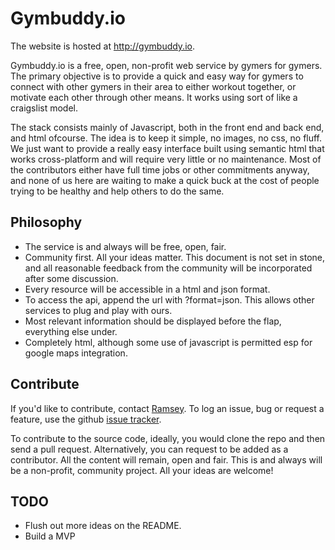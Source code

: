 Gymbuddy.io
===========

The website is hosted at http://gymbuddy.io.

Gymbuddy.io is a free, open, non-profit web service by gymers for gymers. The primary 
objective is to provide a quick and easy way for gymers to connect with 
other gymers in their area to either workout together, or motivate each other 
through other means. It works using sort of like a craigslist model.

The stack consists mainly of Javascript, both in the front end and back end, 
and html ofcourse. The idea is to keep it simple, no images, no css, no fluff. 
We just want to provide a really easy interface built using semantic html that 
works cross-platform and will require very little or no maintenance. Most of 
the contributors either have full time jobs or other commitments anyway, and
none of us here are waiting to make a quick buck at the cost of people trying 
to be healthy and help others to do the same.

Philosophy
----------

* The service is and always will be free, open, fair.
* Community first. All your ideas matter. This document is not set in stone, and all reasonable feedback from the community will be incorporated after some discussion.
* Every resource will be accessible in a html and json format.
* To access the api, append the url with ?format=json. This allows other services to plug and play with ours.
* Most relevant information should be displayed before the flap, everything else under.
* Completely html, although some use of javascript is permitted esp for google maps integration.

Contribute
----------

If you'd like to contribute, contact [Ramsey](mailto:ramseydsilva@gmail.com). To log an issue, bug or request a feature, use the github [issue tracker](https://github.com/ramseydsilva/gymbuddy/issues).

To contribute to the source code, ideally, you would clone the repo and then send a pull request. Alternatively, you can request to be added as a contributor. All the content will remain, open and fair. This is and always will
be a non-profit, community project. All your ideas are welcome!

TODO
----

* Flush out more ideas on the README.
* Build a MVP
